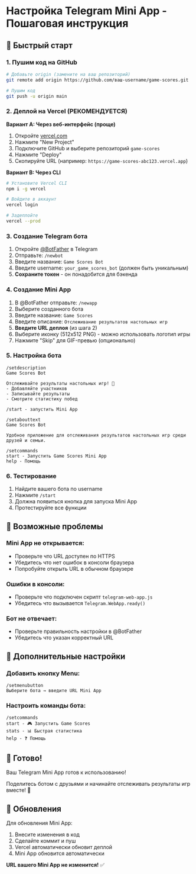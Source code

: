 # Настройка Telegram Mini App - Пошаговая инструкция

## 🚀 Быстрый старт

### 1. Пушим код на GitHub

```bash
# Добавьте origin (замените на ваш репозиторий)
git remote add origin https://github.com/ваш-username/game-scores.git

# Пушим код
git push -u origin main
```

### 2. Деплой на Vercel (РЕКОМЕНДУЕТСЯ)

**Вариант A: Через веб-интерфейс (проще)**
1. Откройте [vercel.com](https://vercel.com)
2. Нажмите "New Project"
3. Подключите GitHub и выберите репозиторий `game-scores`
4. Нажмите "Deploy"
5. Скопируйте URL (например: `https://game-scores-abc123.vercel.app`)

**Вариант B: Через CLI**
```bash
# Установите Vercel CLI
npm i -g vercel

# Войдите в аккаунт
vercel login

# Задеплойте
vercel --prod
```

### 3. Создание Telegram бота

1. Откройте [@BotFather](https://t.me/BotFather) в Telegram
2. Отправьте: `/newbot`
3. Введите название: `Game Scores Bot`
4. Введите username: `your_game_scores_bot` (должен быть уникальным)
5. **Сохраните токен** - он понадобится для бэкенда

### 4. Создание Mini App

1. В @BotFather отправьте: `/newapp`
2. Выберите созданного бота
3. Введите название: `Game Scores`
4. Введите описание: `Отслеживание результатов настольных игр`
5. **Введите URL деплоя** (из шага 2)
6. Выберите иконку (512x512 PNG) - можно использовать логотип игры
7. Нажмите "Skip" для GIF-превью (опционально)

### 5. Настройка бота

```
/setdescription
Game Scores Bot

Отслеживайте результаты настольных игр! 🎲
- Добавляйте участников
- Записывайте результаты 
- Смотрите статистику побед

/start - запустить Mini App
```

```
/setabouttext
Game Scores Bot

Удобное приложение для отслеживания результатов настольных игр среди друзей и семьи.
```

```
/setcommands
start - Запустить Game Scores Mini App
help - Помощь
```

### 6. Тестирование

1. Найдите вашего бота по username
2. Нажмите `/start`
3. Должна появиться кнопка для запуска Mini App
4. Протестируйте все функции

## 🔧 Возможные проблемы

### Mini App не открывается:
- Проверьте что URL доступен по HTTPS
- Убедитесь что нет ошибок в консоли браузера
- Попробуйте открыть URL в обычном браузере

### Ошибки в консоли:
- Проверьте что подключен скрипт `telegram-web-app.js`
- Убедитесь что вызывается `Telegram.WebApp.ready()`

### Бот не отвечает:
- Проверьте правильность настройки в @BotFather
- Убедитесь что указан корректный URL

## 📱 Дополнительные настройки

### Добавить кнопку Menu:
```
/setmenubutton
Выберите бота → введите URL Mini App
```

### Настроить команды бота:
```
/setcommands
start - 🎮 Запустить Game Scores
stats - 📊 Быстрая статистика  
help - ❓ Помощь
```

## 🎉 Готово!

Ваш Telegram Mini App готов к использованию! 

Поделитесь ботом с друзьями и начинайте отслеживать результаты игр вместе! 🎲

## 🔄 Обновления

Для обновления Mini App:
1. Внесите изменения в код
2. Сделайте коммит и пуш
3. Vercel автоматически обновит деплой
4. Mini App обновится автоматически

**URL вашего Mini App не изменится!** ✅
